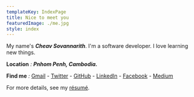 ```yaml
---
templateKey: IndexPage
title: Nice to meet you
featuredImage: ./me.jpg
style: index
---
```


My name's **_Cheav Sovannarith_**. I'm a software developer. I love learning new things.

**Location** _:_ **_Pnhom Penh, Cambodia._**

**Find me** _:_ [Gmail](cheavsovannarith@gmail.com) - [Twitter](https://twitter.com/che_sovannarith) - [GitHub](https://github.com/sovannarithcheav) - [LinkedIn](https://www.linkedin.com/in/sovannarith-cheav-760769159/) - [Facebook](https://www.facebook.com/cheav.sovannarith) - [Medium](https://medium.com/@cheavsovannarith)

<span class="secondary-text">

For more details, see my [ré­sumé](/about/cv).

</span>
